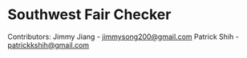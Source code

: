 # Southwest Fair Checker

Contributors:
Jimmy Jiang - jimmysong200@gmail.com
Patrick Shih - patrickkshih@gmail.com

